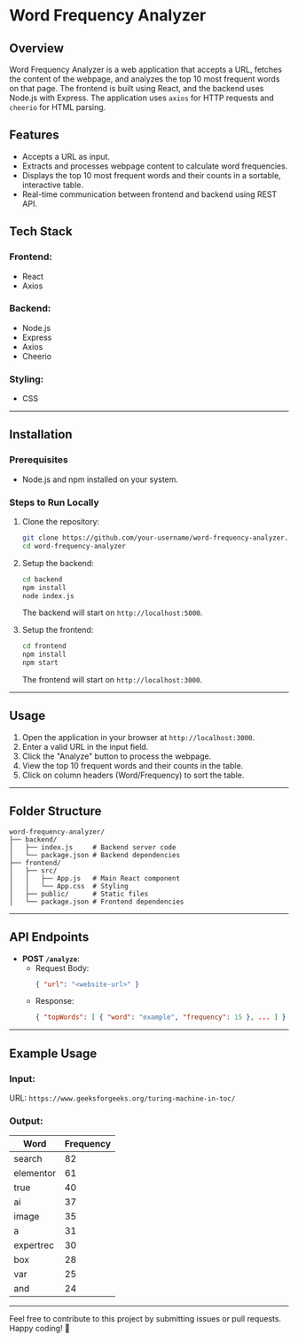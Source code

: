 # Word Frequency Analyzer  

## Overview  
Word Frequency Analyzer is a web application that accepts a URL, fetches the content of the webpage, and analyzes the top 10 most frequent words on that page. The frontend is built using React, and the backend uses Node.js with Express. The application uses `axios` for HTTP requests and `cheerio` for HTML parsing.  

## Features  
- Accepts a URL as input.  
- Extracts and processes webpage content to calculate word frequencies.  
- Displays the top 10 most frequent words and their counts in a sortable, interactive table.  
- Real-time communication between frontend and backend using REST API.  

## Tech Stack  
### **Frontend**:  
- React  
- Axios  

### **Backend**:  
- Node.js  
- Express  
- Axios  
- Cheerio  

### **Styling**:  
- CSS  

---

## Installation  

### Prerequisites  
- Node.js and npm installed on your system.  

### Steps to Run Locally  

1. Clone the repository:  
   ```bash  
   git clone https://github.com/your-username/word-frequency-analyzer.git  
   cd word-frequency-analyzer  
   ```  

2. Setup the backend:  
   ```bash  
   cd backend  
   npm install  
   node index.js  
   ```  
   The backend will start on `http://localhost:5000`.  

3. Setup the frontend:  
   ```bash  
   cd frontend  
   npm install  
   npm start  
   ```  
   The frontend will start on `http://localhost:3000`.  

---

## Usage  

1. Open the application in your browser at `http://localhost:3000`.  
2. Enter a valid URL in the input field.  
3. Click the "Analyze" button to process the webpage.  
4. View the top 10 frequent words and their counts in the table.  
5. Click on column headers (Word/Frequency) to sort the table.  

---

## Folder Structure  

```plaintext  
word-frequency-analyzer/  
├── backend/  
│   ├── index.js     # Backend server code  
│   └── package.json # Backend dependencies  
├── frontend/  
│   ├── src/  
│   │   ├── App.js   # Main React component  
│   │   └── App.css  # Styling  
│   ├── public/      # Static files  
│   └── package.json # Frontend dependencies  
```  

---

## API Endpoints  

- **POST `/analyze`**:  
  - Request Body:  
    ```json  
    { "url": "<website-url>" }  
    ```  
  - Response:  
    ```json  
    { "topWords": [ { "word": "example", "frequency": 15 }, ... ] }  
    ```  

---

## Example Usage  

### Input:  
URL: `https://www.geeksforgeeks.org/turing-machine-in-toc/`  

### Output:  
| Word       | Frequency |  
|------------|-----------|  
| search     | 82        |  
| elementor  | 61        |  
| true       | 40        |  
| ai         | 37        |  
| image      | 35        |  
| a          | 31        |  
| expertrec  | 30        |  
| box        | 28        |  
| var        | 25        |  
| and        | 24        |  

---




Feel free to contribute to this project by submitting issues or pull requests. Happy coding! 🎉  
